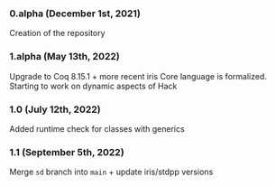 ### 0.alpha (December 1st, 2021)
Creation of the repository

### 1.alpha (May 13th, 2022)
Upgrade to Coq 8.15.1 + more recent iris
Core language is formalized. Starting to work on dynamic aspects of Hack

### 1.0 (July 12th, 2022)
Added runtime check for classes with generics

### 1.1 (September 5th, 2022)
Merge `sd` branch into `main` + update iris/stdpp versions
